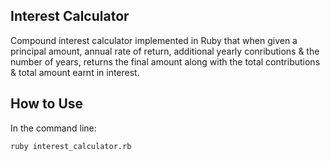## Interest Calculator ##

Compound interest calculator implemented in Ruby that when given a principal amount, annual rate of return, additional yearly conributions & the number of years, returns the final amount along with the total contributions & total amount earnt in interest.

## How to Use ##

In the command line: 

```
ruby interest_calculator.rb
